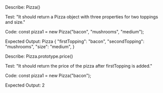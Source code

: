 Describe: Pizza()

Test: "It should return a Pizza object with three properties for two toppings and size."

Code: const pizza1 = new Pizza("bacon", "mushrooms", "medium");

Expected Output: Pizza {
    "firstTopping": "bacon",
    "secondTopping": "mushrooms",
    "size": "medium",
}

Describe: Pizza.prototype.price()

Test: "It should return the price of the pizza after firstTopping is added."

Code: const pizza1 = new Pizza("bacon");

Expected Output: 2